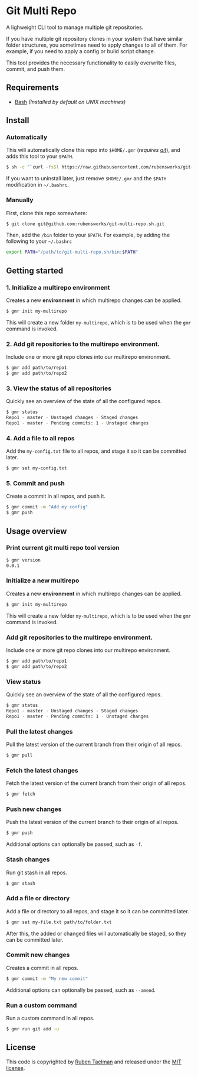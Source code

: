 # Git Multi Repo

A lighweight CLI tool to manage multiple git repositories.

If you have multiple git repository clones in your system that have similar folder structures,
you sometimes need to apply changes to all of them.
For example, if you need to apply a config or build script change.

This tool provides the necessary functionality to easily overwrite files, commit, and push them.

## Requirements

* [Bash](https://www.gnu.org/software/bash/) _(Installed by default on UNIX machines)_

## Install

### Automatically

This will automatically clone this repo into `$HOME/.gmr` (_requires [git](https://git-scm.com/)_),
and adds this tool to your `$PATH`.

```bash
$ sh -c "`curl -fsSl https://raw.githubusercontent.com/rubensworks/git-multi-repo.sh/master/install.sh`"
```

If you want to uninstall later, just remove `$HOME/.gmr` and the `$PATH` modification in `~/.bashrc`.

### Manually

First, clone this repo somewhere:

```bash
$ git clone git@github.com:rubensworks/git-multi-repo.sh.git
```

Then, add the `/bin` folder to your `$PATH`.
For example, by adding the following to your `~/.bashrc`

```bash
export PATH="/path/to/git-multi-repo.sh/bin:$PATH"
```

## Getting started

### 1. Initialize a multirepo environment

Creates a new **environment** in which multirepo changes can be applied.

```bash
$ gmr init my-multirepo
```

This will create a new folder `my-multirepo`,
which is to be used when the `gmr` command is invoked.

### 2. Add git repositories to the multirepo environment.

Include one or more git repo clones into our multirepo environment.

```bash
$ gmr add path/to/repo1
$ gmr add path/to/repo2
```

### 3. View the status of all repositories

Quickly see an overview of the state of all the configured repos.

```bash
$ gmr status
Repo1 - master - Unstaged changes - Staged changes
Repo1 - master - Pending commits: 1 - Unstaged changes
```

### 4. Add a file to all repos

Add the `my-config.txt` file to all repos,
and stage it so it can be committed later.

```bash
$ gmr set my-config.txt
```

### 5. Commit and push

Create a commit in all repos, and push it.

```bash
$ gmr commit -m "Add my config"
$ gmr push
```

## Usage overview

### Print current git multi repo tool version

```bash
$ gmr version
0.0.1
```

### Initialize a new multirepo

Creates a new **environment** in which multirepo changes can be applied.

```bash
$ gmr init my-multirepo
```

This will create a new folder `my-multirepo`,
which is to be used when the `gmr` command is invoked.

### Add git repositories to the multirepo environment.

Include one or more git repo clones into our multirepo environment.

```bash
$ gmr add path/to/repo1
$ gmr add path/to/repo2
```

### View status

Quickly see an overview of the state of all the configured repos.

```bash
$ gmr status
Repo1 - master - Unstaged changes - Staged changes
Repo1 - master - Pending commits: 1 - Unstaged changes
```

### Pull the latest changes

Pull the latest version of the current branch from their origin of all repos.

```bash
$ gmr pull
```

### Fetch the latest changes

Fetch the latest version of the current branch from their origin of all repos.

```bash
$ gmr fetch
```

### Push new changes

Push the latest version of the current branch to their origin of all repos.

```bash
$ gmr push
```

Additional options can optionally be passed, such as `-f`.

### Stash changes

Run git stash in all repos.

```bash
$ gmr stash
```

### Add a file or directory

Add a file or directory to all repos,
and stage it so it can be committed later.

```bash
$ gmr set my-file.txt path/to/folder.txt
```

After this, the added or changed files will automatically be staged, so they can be committed later.

### Commit new changes

Creates a commit in all repos.

```bash
$ gmr commit -m "My new commit"
```

Additional options can optionally be passed, such as `--amend`.

### Run a custom command

Run a custom command in all repos.

```bash
$ gmr run git add -u
```

## License

This code is copyrighted by [Ruben Taelman](https://www.rubensworks.net/)
and released under the [MIT license](http://opensource.org/licenses/MIT).
